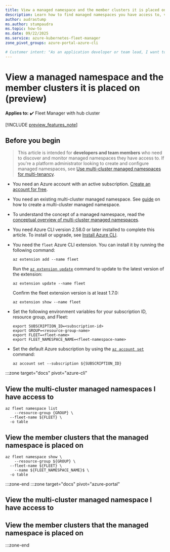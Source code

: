 ```yaml
---
title: View a managed namespace and the member clusters it is placed on.
description: Learn how to find managed namespaces you have access to, view their deployment locations, and monitor resource quota usage across multiple clusters.
author: audrastump
ms.author: stumpaudra
ms.topic: how-to
ms.date: 09/22/2025
ms.service: azure-kubernetes-fleet-manager
zone_pivot_groups: azure-portal-azure-cli

# Customer intent: "As an application developer or team lead, I want to find the namespaces I have access to and monitor their resource usage across all clusters so I can understand deployment status and determine if quota adjustments are needed."
---
```

# View a managed namespace and the member clusters it is placed on (preview)

**Applies to:** :heavy_check_mark: Fleet Manager with hub cluster

[!INCLUDE [preview_features_note](./includes/preview/preview-callout.md)]

## Before you begin 

> This article is intended for **developers and team members** who need to discover and monitor managed namespaces they have access to. If you're a platform administrator looking to create and configure managed namespaces, see [Use multi-cluster managed namespaces for multi-tenancy](./howto-managed-namespaces.md).

* You need an Azure account with an active subscription. [Create an account for free](https://azure.microsoft.com/free/?WT.mc_id=A261C142F).

* You need an existing multi-cluster managed namespace. See [guide](./howto-managed-namespaces.md) on how to create a multi-cluster managed namespace.

* To understand the concept of a managed namespace, read the [conceptual overview of multi-cluster managed namespaces](./concepts-fleet-managed-namespace.md).

* You need Azure CLI version 2.58.0 or later installed to complete this article. To install or upgrade, see [Install Azure CLI][az-aks-install-cli].

* You need the `fleet` Azure CLI extension. You can install it by running the following command:

  ```azurecli-interactive
  az extension add --name fleet
  ```

  Run the [`az extension update`][az-extension-update] command to update to the latest version of the extension:

  ```azurecli-interactive
  az extension update --name fleet
  ```
  
  Confirm the fleet extension version is at least 1.7.0:

  ```azurecli-interactive
  az extension show --name fleet
  ```

* Set the following environment variables for your subscription ID, resource group, and Fleet:

  ```azurecli-interactive
  export SUBSCRIPTION_ID=<subscription-id>
  export GROUP=<resource-group-name>
  export FLEET=<fleet-name>
  export FLEET_NAMESPACE_NAME=<fleet-namespace-name>
  ```

* Set the default Azure subscription by using the [`az account set`][az-account-set] command:

  ```azurecli-interactive
  az account set --subscription ${SUBSCRIPTION_ID}
  ```

:::zone target="docs" pivot="azure-cli"
## View the multi-cluster managed namespaces I have access to 
  ```azurecli-interactive
  az fleet namespace list  
    --resource-group {GROUP} \ 
    --fleet-name ${FLEET} \ 
    -o table 
  ```

## View the member clusters that the managed namespace is placed on
  ```azurecli-interactive
  az fleet namespace show \ 
    --resource-group ${GROUP} \ 
    --fleet-name ${FLEET} \ 
    --name ${FLEET_NAMESPACE_NAME}$ \ 
    -o table 
  ```

:::zone-end
:::zone target="docs" pivot="azure-portal"
## View the multi-cluster managed namespace I have access to 
## View the member clusters that the managed namespace is placed on
:::zone-end

<!-- INTERNAL LINKS -->
[az-aks-install-cli]: /cli/azure/aks#az-aks-install-cli
[az-extension-update]: /cli/azure/extension#az-extension-update
[az-account-set]: /cli/azure/account#az_account_set
